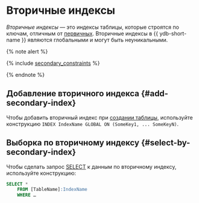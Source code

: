 # Вторичные индексы

_Вторичные индексы_ — это индексы таблицы, которые строятся по ключам, отличным от [первичных](../getting_started/schema.md#create-table). Вторичные индексы в {{ ydb-short-name }} являются глобальными и могут быть неуникальными.

{% note alert %}

{% include [secondary_constraints](../_includes/secondary_indexes.md) %}

{% endnote %}

## Добавление вторичного индекса {#add-secondary-index}

Чтобы добавить вторичный индекс при [создании таблицы](../yql/reference/syntax/create_table.md#si-add), используйте конструкцию `INDEX IndexName GLOBAL ON (SomeKey1, ... SomeKeyN)`.

## Выборка по вторичному индексу {#select-by-secondary-index}

Чтобы сделать запрос [SELECT](../yql/reference/syntax/select.md#si-select) к данным по вторичному индексу, используйте конструкцию:

```sql
SELECT *
    FROM [TableName]:IndexName
    WHERE …
```